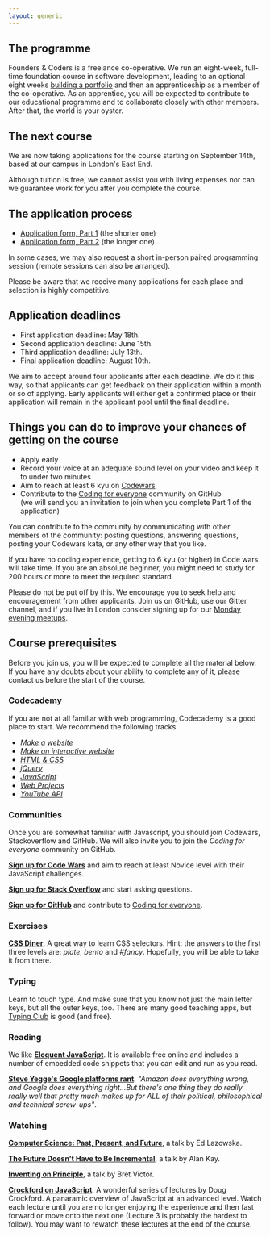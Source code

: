 ```yaml
---
layout: generic
---
```

## The programme

Founders & Coders is a freelance co-operative. We run an eight-week, full-time foundation course in software development, leading to an optional eight weeks [building a portfolio](/mvp) and then an apprenticeship as a member of the co-operative. As an apprentice, you will be expected to contribute to our educational programme and to collaborate closely with other members. After that, the world is your oyster.

## The next course

We are now taking applications for the course starting on September 14th, based at our campus in London's East End.

Although tuition is free, we cannot assist you with living expenses nor can we guarantee work for you after you complete the course.

## The application process

+ [Application form, Part 1](/apply1.html) (the shorter one) 
+ [Application form, Part 2](/apply2.html) (the longer one) 

In some cases, we may also request a short in-person paired programming session (remote sessions can also be arranged). 

Please be aware that we receive many applications for each place and selection is highly competitive.

## Application deadlines

+ First application deadline: May 18th.
+ Second application deadline: June 15th.
+ Third application deadline: July 13th.
+ Final application deadline: August 10th.

We aim to accept around four applicants after each deadline. We do it this way, so that applicants can get feedback on their application within a month or so of applying. Early applicants will either get a confirmed place or their application will remain in the applicant pool until the final deadline.

## Things you can do to improve your chances of getting on the course

+ Apply early 
+ Record your voice at an adequate sound level on your video and keep it to under two minutes
+ Aim to reach at least 6 kyu on [Codewars](http://www.codewars.com/?language=javascript)
+ Contribute to the [Coding for everyone](https://github.com/codingforeveryone)  community on GitHub    
(we will send you an invitation to join when you complete Part 1 of the application) 

You can contribute to the community by communicating with other members of the community: posting questions, answering questions, posting your Codewars kata, or any other way that you like.

If you have no coding experience, getting to 6 kyu (or higher) in Code wars will take time. If you are an absolute beginner, you might need to study for 200 hours or more to meet the required standard. 

Please do not be put off by this. We encourage you to seek help and encouragement from other applicants. Join us on GitHub, use our Gitter channel, and if you live in London consider signing up for our [Monday evening meetups](http://www.meetup.com/founderscoders/).

## Course prerequisites

Before you join us, you will be expected to complete all the material below. If you have any doubts about your ability to complete any of it, please contact us before the start of the course.

### Codecademy

If you are not at all familiar with web programming, Codecademy is a good place to start. We recommend the following tracks.

+ [*Make a website*](http://www.codecademy.com/en/skills/make-a-website/) 
+ [*Make an interactive website*](http://www.codecademy.com/en/skills/make-an-interactive-website/) 
+ [*HTML & CSS*](http://www.codecademy.com/en/tracks/web)
+ [*jQuery*](http://www.codecademy.com/en/tracks/jquery)
+ [*JavaScript*](http://www.codecademy.com/en/tracks/javascript)
+ [*Web Projects*](http://www.codecademy.com/tracks/projects)
+ [*YouTube API*](http://www.codecademy.com/en/tracks/youtube)

### Communities

Once you are somewhat familiar with Javascript, you should join Codewars, Stackoverflow and GitHub. We will also invite you to join the *Coding for everyone* community on GitHub.

**[Sign up for Code Wars](http://www.codewars.com/?language=javascript)** and aim to reach at least Novice level with their JavaScript challenges.

**[Sign up for Stack Overflow](http://stackoverflow.com/)** and start asking questions.   

**[Sign up for GitHub](https://github.com/)** and contribute to [Coding for everyone](https://github.com/codingforeveryone). 

### Exercises

[**CSS Diner**](http://flukeout.github.io/#). A great way to learn CSS selectors. Hint: the answers to the first three levels are: *plate*, *bento* and *#fancy*. Hopefully, you will be able to take it from there.

### Typing

Learn to touch type. And make sure that you know not just the main letter keys, but all the outer keys, too. There are many good teaching apps, but [Typing Club](http://www.typingclub.com/) is good (and free).

### Reading

We like [**Eloquent JavaScript**](http://eloquentjavascript.net/). It is available free online and includes a number of embedded code snippets that you can edit and run as you read.

[**Steve Yegge's Google platforms rant**](https://plus.google.com/+RipRowan/posts/eVeouesvaVX). *"Amazon does everything wrong, and Google does everything right...But there's one thing they do really really well that pretty much makes up for ALL of their political, philosophical and technical screw-ups"*.

### Watching

[**Computer Science: Past, Present, and Future**](http://youtu.be/5Tk09c0FQ3M), a talk by Ed Lazowska.

[**The Future Doesn't Have to Be Incremental**](http://youtu.be/gTAghAJcO1o), a talk by Alan Kay.

[**Inventing on Principle**](http://vimeo.com/36579366), a talk by Bret Victor.

[**Crockford on JavaScript**](https://www.youtube.com/watch?v=JxAXlJEmNMg&list=PL7664379246A246CB). A wonderful series of lectures by Doug Crockford. A panaramic overview of JavaScript at an advanced level. Watch each lecture until you are no longer enjoying the experience and then fast forward or move onto the next one (Lecture 3 is probably the hardest to follow). You may want to rewatch these lectures at the end of the course.

